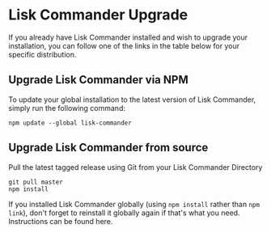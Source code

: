 # Lisk Commander Upgrade

If you already have Lisk Commander installed and wish to upgrade your installation, you can follow one of the links in the table below for your specific distribution.

## Upgrade Lisk Commander via NPM

To update your global installation to the latest version of Lisk Commander, simply run the following command:

```shell
npm update --global lisk-commander
```

## Upgrade Lisk Commander from source

Pull the latest tagged release using Git from your Lisk Commander Directory

```shell
git pull master
npm install
```

If you installed Lisk Commander globally (using `npm install` rather than `npm link`), don't forget to reinstall it globally again if that's what you need. Instructions can be found here.
